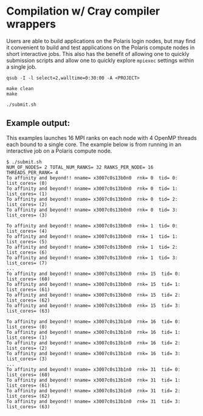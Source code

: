 # Compilation w/ Cray compiler wrappers
Users are able to build applications on the Polaris login nodes, but may find it convenient to build and test applications on the Polaris compute nodes in short interactive jobs. This also has the benefit of allowing one to quickly submission scripts and allow one to quickly explore `mpiexec` settings within a single job.
```
qsub -I -l select=2,walltime=0:30:00 -A <PROJECT>

make clean
make

./submit.sh
```
## Example output:
This examples launches 16 MPI ranks on each node with 4 OpenMP threads each bound to a single core. The example below is from running in an interactive job on a Polaris compute node.
```
$ ./submit.sh 
NUM_OF_NODES= 2 TOTAL_NUM_RANKS= 32 RANKS_PER_NODE= 16 THREADS_PER_RANK= 4
To affinity and beyond!! nname= x3007c0s13b0n0  rnk= 0  tid= 0: list_cores= (0)
To affinity and beyond!! nname= x3007c0s13b0n0  rnk= 0  tid= 1: list_cores= (1)
To affinity and beyond!! nname= x3007c0s13b0n0  rnk= 0  tid= 2: list_cores= (2)
To affinity and beyond!! nname= x3007c0s13b0n0  rnk= 0  tid= 3: list_cores= (3)

To affinity and beyond!! nname= x3007c0s13b0n0  rnk= 1  tid= 0: list_cores= (4)
To affinity and beyond!! nname= x3007c0s13b0n0  rnk= 1  tid= 1: list_cores= (5)
To affinity and beyond!! nname= x3007c0s13b0n0  rnk= 1  tid= 2: list_cores= (6)
To affinity and beyond!! nname= x3007c0s13b0n0  rnk= 1  tid= 3: list_cores= (7)
...
To affinity and beyond!! nname= x3007c0s13b0n0  rnk= 15  tid= 0: list_cores= (60)
To affinity and beyond!! nname= x3007c0s13b0n0  rnk= 15  tid= 1: list_cores= (61)
To affinity and beyond!! nname= x3007c0s13b0n0  rnk= 15  tid= 2: list_cores= (62)
To affinity and beyond!! nname= x3007c0s13b0n0  rnk= 15  tid= 3: list_cores= (63)

To affinity and beyond!! nname= x3007c0s13b1n0  rnk= 16  tid= 0: list_cores= (0)
To affinity and beyond!! nname= x3007c0s13b1n0  rnk= 16  tid= 1: list_cores= (1)
To affinity and beyond!! nname= x3007c0s13b1n0  rnk= 16  tid= 2: list_cores= (2)
To affinity and beyond!! nname= x3007c0s13b1n0  rnk= 16  tid= 3: list_cores= (3)
...
To affinity and beyond!! nname= x3007c0s13b1n0  rnk= 31  tid= 0: list_cores= (60)
To affinity and beyond!! nname= x3007c0s13b1n0  rnk= 31  tid= 1: list_cores= (61)
To affinity and beyond!! nname= x3007c0s13b1n0  rnk= 31  tid= 2: list_cores= (62)
To affinity and beyond!! nname= x3007c0s13b1n0  rnk= 31  tid= 3: list_cores= (63)

```
